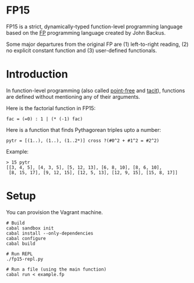 FP15
====
FP15 is a strict, dynamically-typed function-level programming language based on
the [FP][FP] programming language created by John Backus.

Some major departures from the original FP are (1) left-to-right reading, (2) no
explicit constant function and (3) user-defined functionals.

Introduction
============
In function-level programming (also called [point-free][pointfree] and
[tacit][tacit]), functions are defined without mentioning any of their
arguments.

Here is the factorial function in FP15:

```fp15
fac = (=0) : 1 | (* (-1) fac)
```

Here is a function that finds Pythagorean triples upto a number:

```fp15
pytr = [(1..), (1..), (1..2*)] cross ?(#0^2 + #1^2 = #2^2)
```

Example:
```
> 15 pytr
[[3, 4, 5], [4, 3, 5], [5, 12, 13], [6, 8, 10], [8, 6, 10],
 [8, 15, 17], [9, 12, 15], [12, 5, 13], [12, 9, 15], [15, 8, 17]]
```

Setup
=====
You can provision the Vagrant machine.

```
# Build
cabal sandbox init
cabal install --only-dependencies
cabal configure
cabal build

# Run REPL
./fp15-repl.py

# Run a file (using the main function)
cabal run < example.fp
```


[FP]: https://en.wikipedia.org/wiki/FP_%28programming_language%29
[pointfree]: https://wiki.haskell.org/Pointfree
[tacit]: https://en.wikipedia.org/wiki/Tacit_programming
